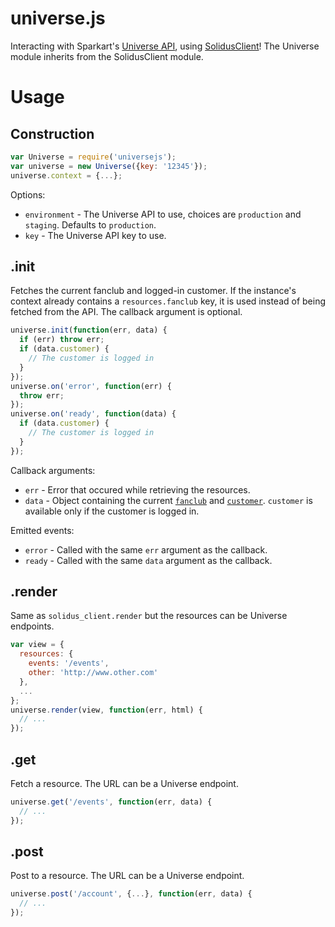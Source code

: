 # universe.js

Interacting with Sparkart's [Universe API](http://docs.services.sparkart.net), using [SolidusClient](https://github.com/solidusjs/solidus-client)! The Universe module inherits from the SolidusClient module.

# Usage

## Construction

```javascript
var Universe = require('universejs');
var universe = new Universe({key: '12345'});
universe.context = {...};
```

Options:
 - `environment` - The Universe API to use, choices are `production` and `staging`. Defaults to `production`.
 - `key` - The Universe API key to use.

## .init

Fetches the current fanclub and logged-in customer. If the instance's context already contains a `resources.fanclub` key, it is used instead of being fetched from the API. The callback argument is optional.

```javascript
universe.init(function(err, data) {
  if (err) throw err;
  if (data.customer) {
    // The customer is logged in
  }
});
universe.on('error', function(err) {
  throw err;
});
universe.on('ready', function(data) {
  if (data.customer) {
    // The customer is logged in
  }
});
```

Callback arguments:
 - `err` - Error that occured while retrieving the resources.
 - `data` - Object containing the current [`fanclub`](http://docs.services.sparkart.net/fanclubs) and [`customer`](http://docs.services.sparkart.net/customer_accounts). `customer` is available only if the customer is logged in.

Emitted events:
 - `error` - Called with the same `err` argument as the callback.
 - `ready` - Called with the same `data` argument as the callback.

## .render

Same as `solidus_client.render` but the resources can be Universe endpoints.

```javascript
var view = {
  resources: {
    events: '/events',
    other: 'http://www.other.com'
  },
  ...
};
universe.render(view, function(err, html) {
  // ...
});
```

## .get

Fetch a resource. The URL can be a Universe endpoint.

```javascript
universe.get('/events', function(err, data) {
  // ...
});
```

## .post

Post to a resource. The URL can be a Universe endpoint.

```javascript
universe.post('/account', {...}, function(err, data) {
  // ...
});
```
